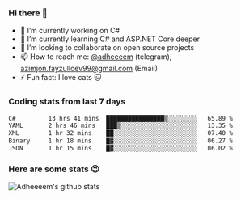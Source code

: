 ### Hi there 👋

<!--
**adheeeem/adheeeem** is a ✨ _special_ ✨ repository because its `README.md` (this file) appears on your GitHub profile.

Here are some ideas to get you started:
-->
- 🔭 I’m currently working on C#
- 🌱 I’m currently learning C# and ASP.NET Core deeper
- 👯 I’m looking to collaborate on open source projects
- 📫 How to reach me: [@adheeeem](https://t.me/adheeeem) (telegram), azimjon.fayzulloev99@gmail.com (Email)
- ⚡ Fun fact: I love cats :cat:


### Coding stats from last 7 days
<!--START_SECTION:waka-->

```txt
C#         13 hrs 41 mins  ████████████████▒░░░░░░░░   65.89 %
YAML       2 hrs 46 mins   ███▒░░░░░░░░░░░░░░░░░░░░░   13.35 %
XML        1 hr 32 mins    ██░░░░░░░░░░░░░░░░░░░░░░░   07.40 %
Binary     1 hr 18 mins    █▓░░░░░░░░░░░░░░░░░░░░░░░   06.27 %
JSON       1 hr 15 mins    █▓░░░░░░░░░░░░░░░░░░░░░░░   06.02 %
```

<!--END_SECTION:waka-->

### Here are some stats :wink:
![Adheeeem's github stats](https://github-readme-stats.vercel.app/api?username=adheeeem&show_icons=true&theme=radical)
